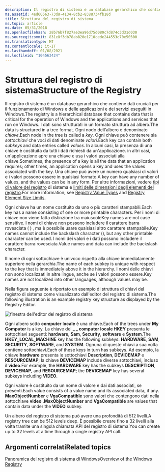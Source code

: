 ```yaml
---
description: Il registro di sistema è un database gerarchico che contiene dati cruciali per il funzionamento di Windows e delle applicazioni e dei servizi eseguiti in Windows.
ms.assetid: 4ed60563-73d8-4134-8cb2-8388734fb18d
title: Struttura del registro di sistema
ms.topic: article
ms.date: 05/31/2018
ms.openlocfilehash: 28b76b7f827ae3ea96d75d089c7d874c3d31d030
ms.sourcegitcommit: 831e8f3db78ab820e1710cede244553c70e50500
ms.translationtype: MT
ms.contentlocale: it-IT
ms.lasthandoff: 01/08/2021
ms.locfileid: "104563424"
---
```

# <a name="structure-of-the-registry"></a><span data-ttu-id="b4d9b-103">Struttura del registro di sistema</span><span class="sxs-lookup"><span data-stu-id="b4d9b-103">Structure of the Registry</span></span>

<span data-ttu-id="b4d9b-104">Il registro di sistema è un database gerarchico che contiene dati cruciali per il funzionamento di Windows e delle applicazioni e dei servizi eseguiti in Windows.</span><span class="sxs-lookup"><span data-stu-id="b4d9b-104">The registry is a hierarchical database that contains data that is critical for the operation of Windows and the applications and services that run on Windows.</span></span> <span data-ttu-id="b4d9b-105">I dati sono strutturati in un formato struttura ad albero.</span><span class="sxs-lookup"><span data-stu-id="b4d9b-105">The data is structured in a tree format.</span></span> <span data-ttu-id="b4d9b-106">Ogni nodo dell'albero è denominato *chiave*.</span><span class="sxs-lookup"><span data-stu-id="b4d9b-106">Each node in the tree is called a *key*.</span></span> <span data-ttu-id="b4d9b-107">Ogni chiave può contenere sia *sottochiavi* che voci di dati denominate *valori*.</span><span class="sxs-lookup"><span data-stu-id="b4d9b-107">Each key can contain both *subkeys* and data entries called *values*.</span></span> <span data-ttu-id="b4d9b-108">In alcuni casi, la presenza di una chiave è costituita da tutti i dati richiesti da un'applicazione. in altri casi, un'applicazione apre una chiave e usa i valori associati alla chiave.</span><span class="sxs-lookup"><span data-stu-id="b4d9b-108">Sometimes, the presence of a key is all the data that an application requires; other times, an application opens a key and uses the values associated with the key.</span></span> <span data-ttu-id="b4d9b-109">Una chiave può avere un numero qualsiasi di valori e i valori possono essere in qualsiasi formato.</span><span class="sxs-lookup"><span data-stu-id="b4d9b-109">A key can have any number of values, and the values can be in any form.</span></span> <span data-ttu-id="b4d9b-110">Per altre informazioni, vedere [tipi di valore del registro](registry-value-types.md) di sistema e [limiti delle dimensioni degli elementi del registro](registry-element-size-limits.md).</span><span class="sxs-lookup"><span data-stu-id="b4d9b-110">For more information, see [Registry Value Types](registry-value-types.md) and [Registry Element Size Limits](registry-element-size-limits.md).</span></span>

<span data-ttu-id="b4d9b-111">Ogni chiave ha un nome costituito da uno o più caratteri stampabili.</span><span class="sxs-lookup"><span data-stu-id="b4d9b-111">Each key has a name consisting of one or more printable characters.</span></span> <span data-ttu-id="b4d9b-112">Per i nomi di chiave non viene fatta distinzione tra maiuscole</span><span class="sxs-lookup"><span data-stu-id="b4d9b-112">Key names are not case sensitive.</span></span> <span data-ttu-id="b4d9b-113">I nomi di chiave non possono includere il carattere barra rovesciata ( \) , ma è possibile usare qualsiasi altro carattere stampabile.</span><span class="sxs-lookup"><span data-stu-id="b4d9b-113">Key names cannot include the backslash character (\), but any other printable character can be used.</span></span> <span data-ttu-id="b4d9b-114">I nomi dei valori e i dati possono includere il carattere barra rovesciata.</span><span class="sxs-lookup"><span data-stu-id="b4d9b-114">Value names and data can include the backslash character.</span></span>

<span data-ttu-id="b4d9b-115">Il nome di ogni sottochiave è univoco rispetto alla chiave immediatamente superiore nella gerarchia.</span><span class="sxs-lookup"><span data-stu-id="b4d9b-115">The name of each subkey is unique with respect to the key that is immediately above it in the hierarchy.</span></span> <span data-ttu-id="b4d9b-116">I nomi delle chiavi non sono localizzati in altre lingue, anche se i valori possono essere.</span><span class="sxs-lookup"><span data-stu-id="b4d9b-116">Key names are not localized into other languages, although values may be.</span></span>

<span data-ttu-id="b4d9b-117">Nella figura seguente è riportato un esempio di struttura di chiavi del registro di sistema come visualizzato dall'editor del registro di sistema.</span><span class="sxs-lookup"><span data-stu-id="b4d9b-117">The following illustration is an example registry key structure as displayed by the Registry Editor.</span></span>

![finestra dell'editor del registro di sistema](images/regtree.png)

<span data-ttu-id="b4d9b-119">Ogni albero sotto **computer locale** è una chiave.</span><span class="sxs-lookup"><span data-stu-id="b4d9b-119">Each of the trees under **My Computer** is a key.</span></span> <span data-ttu-id="b4d9b-120">La chiave del **\_ \_ computer locale HKEY** presenta le sottochiavi seguenti: **hardware**, **Sam**, **Security**, **software** e **System**.</span><span class="sxs-lookup"><span data-stu-id="b4d9b-120">The **HKEY\_LOCAL\_MACHINE** key has the following subkeys: **HARDWARE**, **SAM**, **SECURITY**, **SOFTWARE**, and **SYSTEM**.</span></span> <span data-ttu-id="b4d9b-121">Ognuna di queste chiavi a sua volta contiene sottochiavi.</span><span class="sxs-lookup"><span data-stu-id="b4d9b-121">Each of these keys in turn has subkeys.</span></span> <span data-ttu-id="b4d9b-122">Ad esempio, la chiave **hardware** presenta le sottochiavi **Description**, **DEVICEMAP** e **RESOURCEMAP**; la chiave **DEVICEMAP** include diverse sottochiavi, incluso il **video**.</span><span class="sxs-lookup"><span data-stu-id="b4d9b-122">For example, the **HARDWARE** key has the subkeys **DESCRIPTION**, **DEVICEMAP**, and **RESOURCEMAP**; the **DEVICEMAP** key has several subkeys including **VIDEO**.</span></span>

<span data-ttu-id="b4d9b-123">Ogni valore è costituito da un nome di valore e dai dati associati, se presenti.</span><span class="sxs-lookup"><span data-stu-id="b4d9b-123">Each value consists of a value name and its associated data, if any.</span></span> <span data-ttu-id="b4d9b-124">**MaxObjectNumber** e **VgaCompatible** sono valori che contengono dati nella sottochiave **video** .</span><span class="sxs-lookup"><span data-stu-id="b4d9b-124">**MaxObjectNumber** and **VgaCompatible** are values that contain data under the **VIDEO** subkey.</span></span>

<span data-ttu-id="b4d9b-125">Un albero del registro di sistema può avere una profondità di 512 livelli.</span><span class="sxs-lookup"><span data-stu-id="b4d9b-125">A registry tree can be 512 levels deep.</span></span> <span data-ttu-id="b4d9b-126">È possibile creare fino a 32 livelli alla volta tramite una singola chiamata API del registro di sistema.</span><span class="sxs-lookup"><span data-stu-id="b4d9b-126">You can create up to 32 levels at a time through a single registry API call.</span></span>

## <a name="related-topics"></a><span data-ttu-id="b4d9b-127">Argomenti correlati</span><span class="sxs-lookup"><span data-stu-id="b4d9b-127">Related topics</span></span>

<dl> <dt>

<span data-ttu-id="b4d9b-128">[Panoramica del registro di sistema di Windows](/previous-versions/windows/it-pro/windows-server-2003/cc781906(v=ws.10))</span><span class="sxs-lookup"><span data-stu-id="b4d9b-128">[Overview of the Windows Registry](/previous-versions/windows/it-pro/windows-server-2003/cc781906(v=ws.10))</span></span>
</dt> </dl>

 

 
